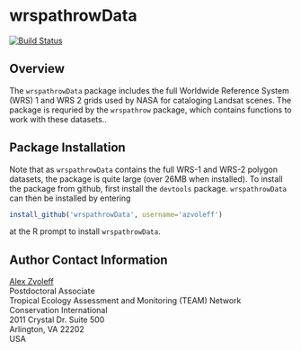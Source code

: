# wrspathrowData

[![Build Status](https://travis-ci.org/azvoleff/wrspathrowData.png)](https://travis-ci.org/azvoleff/wrspathrowData)

## Overview

The `wrspathrowData` package includes the full Worldwide Reference System (WRS) 
1 and WRS 2 grids used by NASA for cataloging Landsat scenes. The package 
is requried by the `wrspathrow` package, which contains functions to work with 
these datasets..

## Package Installation

Note that as `wrspathrowData` contains the full WRS-1 and WRS-2 polygon 
datasets, the package is quite large (over 26MB when installed). To install the 
package from github, first install the `devtools` package. `wrspathrowData` can 
then be installed by entering

```R
install_github('wrspathrowData', username='azvoleff')
```

at the R prompt to install `wrspathrowData`.

## Author Contact Information

[Alex Zvoleff](mailto:azvoleff@conservation.org)  
Postdoctoral Associate  
Tropical Ecology Assessment and Monitoring (TEAM) Network  
Conservation International  
2011 Crystal Dr. Suite 500  
Arlington, VA 22202  
USA

